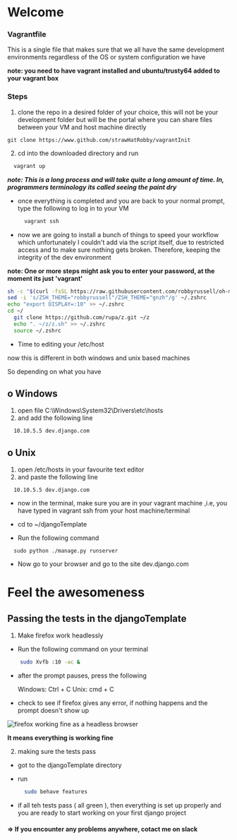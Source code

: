 # Welcome

### Vagrantfile

This is a single file that makes sure that we all have the same development environments regardless of the OS or system configuration we have

**note: you need to have vagrant installed and ubuntu/trusty64 added to your vagrant box**

### Steps

1. clone the repo in a desired folder of your choice, this will not be your development folder but will be the portal where you can share files between your VM and host machine directly
  ```git
git clone https://www.github.com/strawHatRobby/vagrantInit
  ```

2. cd into the downloaded directory and run

  ```bash
    vagrant up
  ```

***note: This is a long process and will take quite a long amount of time. In, programmers terminology its called seeing the paint dry***

- once everything is completed and you are back to your normal prompt, type the following to log in to your VM

  ```bash
    vagrant ssh
  ```

- now we are going to install a bunch of things to speed your workflow which unfortunately I couldn't add via the script itself, due to restricted access and to make sure nothing gets broken. Therefore, keeping the integrity of the dev environment

**note: One or more steps might ask you to enter your password, at the moment its just 'vagrant'**

  ```bash
  sh -c "$(curl -fsSL https://raw.githubusercontent.com/robbyrussell/oh-my-zsh/master/tools/install.sh)"
  sed -i 's/ZSH_THEME="robbyrussell"/ZSH_THEME="gnzh"/g' ~/.zshrc
  echo "export DISPLAY=:10" >> ~/.zshrc
  cd ~/
    git clone https://github.com/rupa/z.git ~/z
    echo ". ~/z/z.sh" >> ~/.zshrc
    source ~/.zshrc
  ```

- Time to editing your /etc/host

now this is different in both windows and unix based machines

So depending on what you have

## o Windows

1. open file C:\Windows\System32\Drivers\etc\hosts
2. and add the following line

```
  10.10.5.5 dev.django.com
```
## o Unix

1. open /etc/hosts in your favourite text editor
2. and paste the following line

```
  10.10.5.5 dev.django.com
```  

- now in the terminal, make sure you are in your vagrant machine ,i.e, you have typed in vagrant ssh from your host machine/terminal

- cd to  ~/djangoTemplate

- Run the following command

```
  sudo python ./manage.py runserver
```

- Now go to your browser and go to the site
  dev.django.com

# Feel the awesomeness

## Passing the tests in the djangoTemplate

1. Make firefox work headlessly

- Run the following command on your terminal

```bash
    sudo Xvfb :10 -ac &
```

- after the prompt pauses, press the following

  Windows: Ctrl + C
  Unix: cmd + C

- check to see if firefox gives any error, if nothing happens and the prompt doesn't show up

![firefox working fine as a headless browser](https://github.com/strawHatRobby/vagrantInit/documentAssets/firefox.jpg  "Firefox.jpg")

**It means everything is working fine**

2. making sure the tests pass

- got to the djangoTemplate directory

- run

  ```bash
    sudo behave features
  ```
- if all teh tests pass ( all green ), then everything is set up properly and you are ready to start working on your first django project

#### => If you encounter any problems anywhere, cotact me on slack
